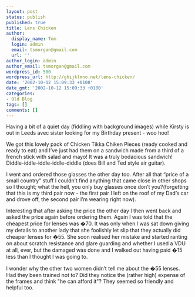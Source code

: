 ```yaml
---
layout: post
status: publish
published: true
title: Lens Chicken
author:
  display_name: Tom
  login: admin
  email: tsmorgan@gmail.com
  url: ''
author_login: admin
author_email: tsmorgan@gmail.com
wordpress_id: 500
wordpress_url: http://ghijklmno.net/lens-chicken/
date: '2002-10-12 15:09:33 +0100'
date_gmt: '2002-10-12 15:09:33 +0100'
categories:
- Old Blog
tags: []
comments: []
---
```

<!-- more -->

<p>Having a bit of a quiet day (fiddling with background images) while Kirsty is out in Leeds avec sister looking for my Birthday present - woo hoo!</p>

<p>We got this lovely pack of Chicken Tikka Chiken Pieces (ready cooked and ready to eat) and I&#8217;ve just had them on a sandwich made from a third of a french stick with salad and mayo! It was a truly bodacious sandwich! Diddle-iddle-iddle-iddle-diddle (does Bill and Ted style air guitar).</p>

<p>I went and ordered those glasses the other day too. After all that &#8220;price of a small country&#8221; stuff I couldn&#8217;t find anything that came close in other shops so I thought; what the hell, you only buy glasses once don&#8217;t you?(forgetting that this is my third pair now - the first pair I left on the roof of my Dad&#8217;s car and drove off, the second pair I&#8217;m wearing right now).</p>

<p>Interesting that after asking the price the other day I then went back and asked the price again before ordering them. Again I was told that the cheapest price for lenses was �70. It was only when I was sat down giving my details to another lady that she foolishly let slip that they actually did cheaper lenses for �55. She soon realised her mistake and started ranting on about scratch resistance and glare guarding and whether I used a VDU at all, ever, but the damaged was done and I walked out having paid �15 less than I thought I was going to.</p>

<p>I wonder why the other two women didn&#8217;t tell me about the �55 lenses. Had they been trained not to? Did they notice the (rather high) expense of the frames and think "he can afford it"? They seemed so friendly and helpful too.</p>

